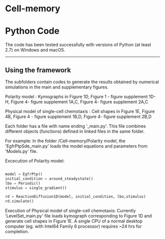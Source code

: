 # Cell-memory

Python Code
===================

The code has been tested successfully with versions of Python (at least 2.7) on Windows and macOS.

-------------------------
Using the framework
-------------------------

The subfolders contain codes to generate the results obtained by numerical simulations in the main and supplementary figures.

Polarity model     : Kymographs in Figure 1D, Figure 1 - figure supplement 1D-H, Figure 4- figure supplement 1A,C, Figure 4- figure supplement 2A,C 

Physical model of single-cell chemotaxis : Cell shapes in Figure 1E, Figure 4B, Figure 4 - figure supplement 1B,D, Figure 4- figure supplement 2B,D


Each folder has a file with name ending '_main.py'. This file combines different objects (functions) defined in linked files in the same folder. 

For example: In the folder  /Cell-memory/Polarity model, the 'EgfrPtpSde_main.py' loads the model equations and parameters from 'Models.py' file. 

Excecution of Polarity model:
```python

model = EgfrPtp()
initial_condition = around_steadystate()
lbo = Periodic()
stimulus = single_gradient()

rd = ReactionDiffusion1D(model, initial_condition, lbo,stimulus)
rd.simulate()
```

Execution of Physical model of single-cell chemotaxis: Currently 'LevelSet_main.py' file loads kymograph corresponding to Figure 1D and generate cell shapes in Figure 1E. A single CPU of a normal desktop computer (eg. with Intel64 Family 6 processor) requires ~24 hrs for completion.

